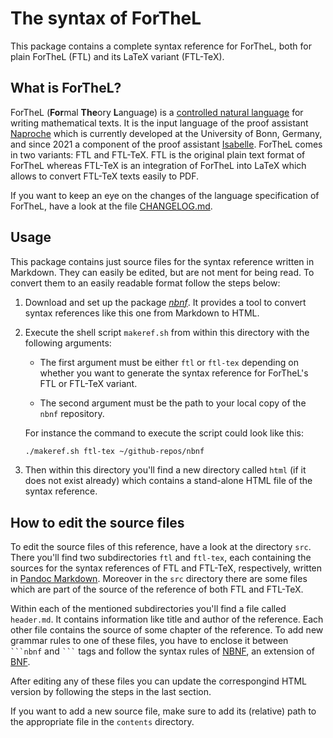 # The syntax of ForTheL

This package contains a complete syntax reference for ForTheL, both for plain
ForTheL (FTL) and its LaTeX variant (FTL-TeX).


## What is ForTheL?

ForTheL (**For**mal **The**ory **L**anguage) is a [controlled natural language][8]
for writing mathematical texts. It is the input language of the proof assistant
[Naproche][5] which is currently developed at the University of Bonn, Germany,
and since 2021 a component of the proof assistant [Isabelle][7]. ForTheL comes
in two variants: FTL and FTL-TeX. FTL is the original plain text format of
ForTheL whereas FTL-TeX is an integration of ForTheL into LaTeX which allows to
convert FTL-TeX texts easily to PDF.

If you want to keep an eye on the changes of the language specification of
ForTheL, have a look at the file [CHANGELOG.md](./CHANGELOG.md).


## Usage

This package contains just source files for the syntax reference written in
Markdown. They can easily be edited, but are not ment for being read. To convert
them to an easily readable format follow the steps below:

  1.  Download and set up the package _[nbnf][3]_. It provides a tool to convert
      syntax references like this one from Markdown to HTML.

  2.  Execute the shell script `makeref.sh` from within this directory with the
      following arguments:

      * The first argument must be either `ftl` or `ftl-tex` depending on
        whether you want to generate the syntax reference for ForTheL's FTL or
        FTL-TeX variant.

      * The second argument must be the path to your local copy of the `nbnf`
        repository.

      For instance the command to execute the script could look like this:

      ```sh
      ./makeref.sh ftl-tex ~/github-repos/nbnf
      ```

  3. Then within this directory you'll find a new directory called `html` (if it
     does not exist already) which contains a stand-alone HTML file of the
     syntax reference.


## How to edit the source files

To edit the source files of this reference, have a look at the directory `src`.
There you'll find two subdirectories `ftl` and `ftl-tex`, each containing the
sources for the syntax references of FTL and FTL-TeX, respectively, written in
[Pandoc Markdown][2]. Moreover in the `src` directory there are some files which
are part of the source of the reference of both FTL and FTL-TeX.

Within each of the mentioned subdirectories you'll find a file called
`header.md`. It contains information like title and author of the reference.
Each other file contains the source of some chapter of the reference. To add new
grammar rules to one of these files, you have to enclose it between ` ```nbnf`
and ` ``` ` tags and follow the syntax rules of [NBNF][3], an extension of
[BNF][6].

After editing any of these files you can update the correspongind HTML version
by following the steps in the last section.

If you want to add a new source file, make sure to add its (relative) path to
the appropriate file in the `contents` directory.




[1]: <https://htmlpreview.github.io/>
[2]: <https://garrettgman.github.io/rmarkdown/authoring_pandoc_markdown.html>
[3]: <https://github.com/McEarl/nbnf>
[5]: <https://github.com/naproche/naproche/>
[6]: <https://en.wikipedia.org/wiki/Backus%E2%80%93Naur_form> "Backus-Naur form"
[7]: <https://isabelle.in.tum.de/index.html>
[8]: <https://en.wikipedia.org/wiki/Controlled_natural_language>
